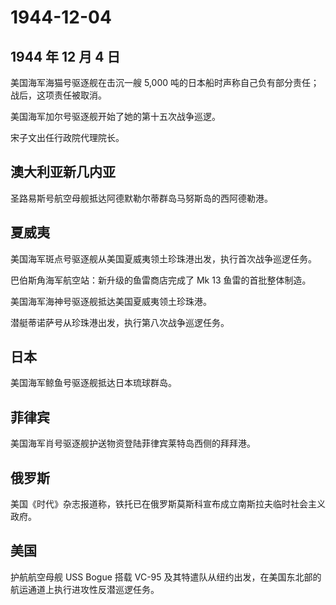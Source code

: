 # 1944-12-04

## 1944 年 12 月 4 日

美国海军海猫号驱逐舰在击沉一艘 5,000
吨的日本船时声称自己负有部分责任；战后，这项责任被取消。

美国海军加尔号驱逐舰开始了她的第十五次战争巡逻。

宋子文出任行政院代理院长。

## 澳大利亚新几内亚

圣路易斯号航空母舰抵达阿德默勒尔蒂群岛马努斯岛的西阿德勒港。

## 夏威夷

美国海军斑点号驱逐舰从美国夏威夷领土珍珠港出发，执行首次战争巡逻任务。

巴伯斯角海军航空站：新升级的鱼雷商店完成了 Mk 13 鱼雷的首批整体制造。

美国海军海神号驱逐舰抵达美国夏威夷领土珍珠港。

潜艇蒂诺萨号从珍珠港出发，执行第八次战争巡逻任务。

## 日本

美国海军鲸鱼号驱逐舰抵达日本琉球群岛。

## 菲律宾

美国海军肖号驱逐舰护送物资登陆菲律宾莱特岛西侧的拜拜港。

## 俄罗斯

美国《时代》杂志报道称，铁托已在俄罗斯莫斯科宣布成立南斯拉夫临时社会主义政府。

## 美国

护航航空母舰 USS Bogue 搭载 VC-95
及其特遣队从纽约出发，在美国东北部的航运通道上执行进攻性反潜巡逻任务。

